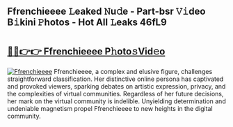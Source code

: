 ## Ffrenchieeee 𝙻eaked 𝙽u𝚍e - Part-bsr 𝚅𝚒deo B𝚒kini 𝙿hotos - Hot All 𝙻eaks 46fL9

# <h2><a href="http://ld6413.urlbe.top/?page=Ffrenchieeee">🔗🔗👉👉 Ffrenchieeee P𝚑oto𝚜Vid𝚎o</a></h2>

[![Ffrenchieeee](https://i.imgur.com/eBuTRDB.gif)](http://ld6413.urlbe.top/?page=Ffrenchieeee)
Ffrenchieeee, a complex and elusive figure, challenges straightforward classification. Her distinctive online persona has captivated and provoked viewers, sparking debates on artistic expression, privacy, and the complexities of virtual communities. Regardless of her future decisions, her mark on the virtual community is indelible. Unyielding determination and undeniable magnetism propel Ffrenchieeee to new heights in the digital community.
